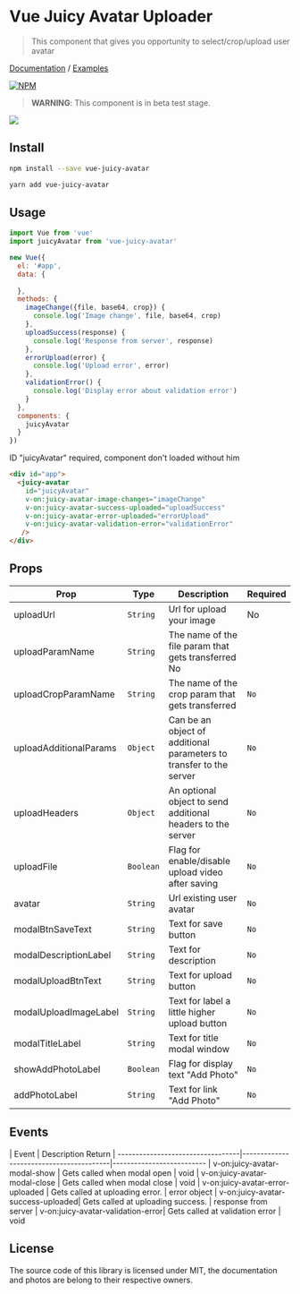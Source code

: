 # Vue Juicy Avatar Uploader
> This component that gives you opportunity to select/crop/upload user avatar

[Documentation](https://google.com) / [Examples](https://google.com)

[![NPM](https://img.shields.io/npm/v/vue-advanced-cropper.svg)](https://www.npmjs.com/package/vue-juicy-avatar)

> **WARNING**: This component is in beta test stage.

![](https://github.com/norserium/vue-advanced-cropper/blob/master/example/readme/example.gif?raw=true)

## Install

```bash
npm install --save vue-juicy-avatar
```

```bash
yarn add vue-juicy-avatar
```

## Usage

```js
import Vue from 'vue'
import juicyAvatar from 'vue-juicy-avatar'

new Vue({
  el: '#app',
  data: {
    
  },
  methods: {
    imageChange({file, base64, crop}) {
      console.log('Image change', file, base64, crop)
    },
    uploadSuccess(response) {
      console.log('Response from server', response)
    },
    errorUpload(error) {
      console.log('Upload error', error)
    },
    validationError() {
      console.log('Display error about validation error')
    }
  },
  components: {
    juicyAvatar
  }
})
```
ID "juicyAvatar" required, component don't loaded without him
```html
<div id="app">
  <juicy-avatar
    id="juicyAvatar"
    v-on:juicy-avatar-image-changes="imageChange"
    v-on:juicy-avatar-success-uploaded="uploadSuccess"
    v-on:juicy-avatar-error-uploaded="errorUpload"
    v-on:juicy-avatar-validation-error="validationError"
   />
</div>
```


## Props

| Prop                      | Type               | Description                                                     | Required
| ------------------------- | ------------------ | --------------------------------------------------------------  | ---------------
| uploadUrl                 | `String`           | Url for upload your image                                       |  No
| uploadParamName           | `String`           | The name of the file param that gets transferred                   No                    
| uploadCropParamName       | `String`           | The name of the crop param that gets transferred                | `No`
| uploadAdditionalParams    | `Object`           | Can be an object of additional parameters to transfer to the server|`No`
| uploadHeaders             | `Object`           | An optional object to send additional headers to the server      | `No`
| uploadFile                | `Boolean`          | Flag for enable/disable upload video after saving                | `No`
| avatar                    | `String`           | Url existing user avatar                                         | `No`
| modalBtnSaveText          | `String`           | Text for save button                                             | `No`
| modalDescriptionLabel     | `String`           | Text for description                                             | `No`
| modalUploadBtnText        | `String`           | Text for upload button                                           | `No`
| modalUploadImageLabel     | `String`           | Text for label a little higher upload button                     | `No`
| modalTitleLabel           | `String`           | Text for title modal window                                      | `No`
| showAddPhotoLabel         | `Boolean`          | Flag for display text "Add Photo"                                | `No`
| addPhotoLabel             | `String`           | Text for link "Add Photo"                                        | `No`

## Events

| Event                             | Description                               Return
| ----------------------------------|-----------------------------------------|--------------------------
| v-on:juicy-avatar-modal-show      | Gets called when modal open             |    void
| v-on:juicy-avatar-modal-close     | Gets called when modal close            |    void
| v-on:juicy-avatar-error-uploaded  | Gets called at uploading error.         |    error object
| v-on:juicy-avatar-success-uploaded| Gets called at uploading success.       |    response from server
| v-on:juicy-avatar-validation-error| Gets called at validation error         |    void

## License
The source code of this library is licensed under MIT, the documentation and photos are belong to their respective owners.
